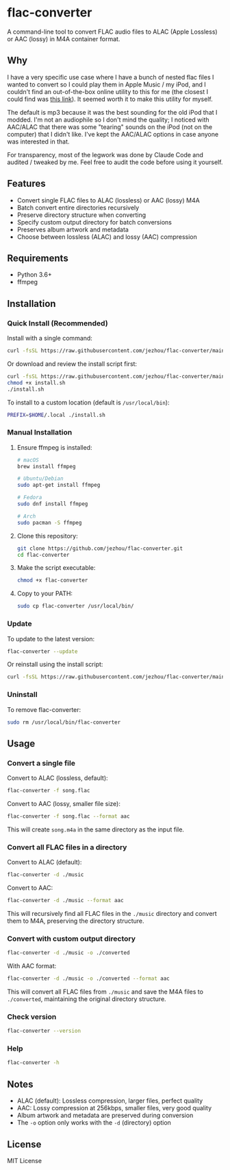 # flac-converter

A command-line tool to convert FLAC audio files to ALAC (Apple Lossless) or AAC (lossy) in M4A container format.

## Why

I have a very specific use case where I have a bunch of nested flac files I wanted to convert so I could play them in Apple Music / my iPod, and I couldn't find an out-of-the-box online utility to this for me
(the closest I could find was [this link](https://unix.stackexchange.com/questions/415477/lossless-audio-conversion-from-flac-converter-using-ffmpeg)). It seemed worth it to make this utility for myself.

The default is mp3 because it was the best sounding for the old iPod that I modded. I'm not an audiophile so I don't mind the quality; I noticed with AAC/ALAC that there was some "tearing" sounds on the iPod (not on the computer) that I didn't like. I've kept the AAC/ALAC options in case anyone was interested in that.

For transparency, most of the legwork was done by Claude Code and audited / tweaked by me. Feel free to audit the code before using it yourself.

## Features

- Convert single FLAC files to ALAC (lossless) or AAC (lossy) M4A
- Batch convert entire directories recursively
- Preserve directory structure when converting
- Specify custom output directory for batch conversions
- Preserves album artwork and metadata
- Choose between lossless (ALAC) and lossy (AAC) compression

## Requirements

- Python 3.6+
- ffmpeg

## Installation

### Quick Install (Recommended)

Install with a single command:

```bash
curl -fsSL https://raw.githubusercontent.com/jezhou/flac-converter/main/install.sh | bash
```

Or download and review the install script first:

```bash
curl -fsSL https://raw.githubusercontent.com/jezhou/flac-converter/main/install.sh -o install.sh
chmod +x install.sh
./install.sh
```

To install to a custom location (default is `/usr/local/bin`):

```bash
PREFIX=$HOME/.local ./install.sh
```

### Manual Installation

1. Ensure ffmpeg is installed:

   ```bash
   # macOS
   brew install ffmpeg

   # Ubuntu/Debian
   sudo apt-get install ffmpeg

   # Fedora
   sudo dnf install ffmpeg

   # Arch
   sudo pacman -S ffmpeg
   ```

2. Clone this repository:

   ```bash
   git clone https://github.com/jezhou/flac-converter.git
   cd flac-converter
   ```

3. Make the script executable:

   ```bash
   chmod +x flac-converter
   ```

4. Copy to your PATH:
   ```bash
   sudo cp flac-converter /usr/local/bin/
   ```

### Update

To update to the latest version:

```bash
flac-converter --update
```

Or reinstall using the install script:

```bash
curl -fsSL https://raw.githubusercontent.com/jezhou/flac-converter/main/install.sh | bash
```

### Uninstall

To remove flac-converter:

```bash
sudo rm /usr/local/bin/flac-converter
```

## Usage

### Convert a single file

Convert to ALAC (lossless, default):

```bash
flac-converter -f song.flac
```

Convert to AAC (lossy, smaller file size):

```bash
flac-converter -f song.flac --format aac
```

This will create `song.m4a` in the same directory as the input file.

### Convert all FLAC files in a directory

Convert to ALAC (default):

```bash
flac-converter -d ./music
```

Convert to AAC:

```bash
flac-converter -d ./music --format aac
```

This will recursively find all FLAC files in the `./music` directory and convert them to M4A, preserving the directory structure.

### Convert with custom output directory

```bash
flac-converter -d ./music -o ./converted
```

With AAC format:

```bash
flac-converter -d ./music -o ./converted --format aac
```

This will convert all FLAC files from `./music` and save the M4A files to `./converted`, maintaining the original directory structure.

### Check version

```bash
flac-converter --version
```

### Help

```bash
flac-converter -h
```

## Notes

- ALAC (default): Lossless compression, larger files, perfect quality
- AAC: Lossy compression at 256kbps, smaller files, very good quality
- Album artwork and metadata are preserved during conversion
- The `-o` option only works with the `-d` (directory) option

## License

MIT License
